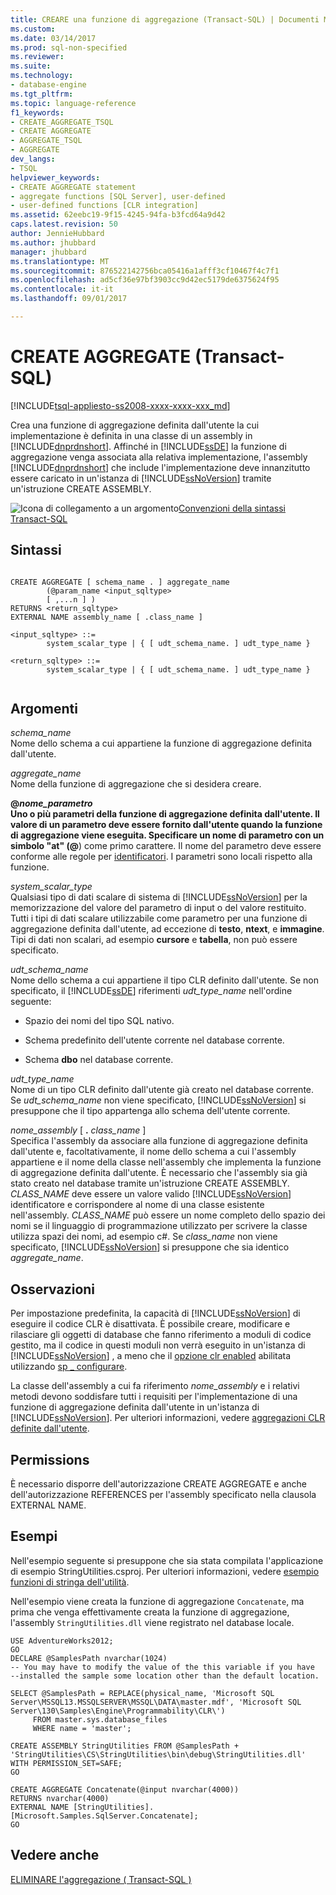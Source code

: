 ```yaml
---
title: CREARE una funzione di aggregazione (Transact-SQL) | Documenti Microsoft
ms.custom: 
ms.date: 03/14/2017
ms.prod: sql-non-specified
ms.reviewer: 
ms.suite: 
ms.technology:
- database-engine
ms.tgt_pltfrm: 
ms.topic: language-reference
f1_keywords:
- CREATE_AGGREGATE_TSQL
- CREATE AGGREGATE
- AGGREGATE_TSQL
- AGGREGATE
dev_langs:
- TSQL
helpviewer_keywords:
- CREATE AGGREGATE statement
- aggregate functions [SQL Server], user-defined
- user-defined functions [CLR integration]
ms.assetid: 62eebc19-9f15-4245-94fa-b3fcd64a9d42
caps.latest.revision: 50
author: JennieHubbard
ms.author: jhubbard
manager: jhubbard
ms.translationtype: MT
ms.sourcegitcommit: 876522142756bca05416a1afff3cf10467f4c7f1
ms.openlocfilehash: ad5cf36e97bf3903cc9d42ec5179de6375624f95
ms.contentlocale: it-it
ms.lasthandoff: 09/01/2017

---
```

# <a name="create-aggregate-transact-sql"></a>CREATE AGGREGATE (Transact-SQL)
[!INCLUDE[tsql-appliesto-ss2008-xxxx-xxxx-xxx_md](../../includes/tsql-appliesto-ss2008-xxxx-xxxx-xxx-md.md)]

  Crea una funzione di aggregazione definita dall'utente la cui implementazione è definita in una classe di un assembly in [!INCLUDE[dnprdnshort](../../includes/dnprdnshort-md.md)]. Affinché in [!INCLUDE[ssDE](../../includes/ssde-md.md)] la funzione di aggregazione venga associata alla relativa implementazione, l'assembly [!INCLUDE[dnprdnshort](../../includes/dnprdnshort-md.md)] che include l'implementazione deve innanzitutto essere caricato in un'istanza di [!INCLUDE[ssNoVersion](../../includes/ssnoversion-md.md)] tramite un'istruzione CREATE ASSEMBLY.  
  
 ![Icona di collegamento a un argomento](../../database-engine/configure-windows/media/topic-link.gif "Icona di collegamento a un argomento")[Convenzioni della sintassi Transact-SQL](../../t-sql/language-elements/transact-sql-syntax-conventions-transact-sql.md)  
  
## <a name="syntax"></a>Sintassi  
  
```  
  
CREATE AGGREGATE [ schema_name . ] aggregate_name  
        (@param_name <input_sqltype>   
        [ ,...n ] )  
RETURNS <return_sqltype>  
EXTERNAL NAME assembly_name [ .class_name ]  
  
<input_sqltype> ::=  
        system_scalar_type | { [ udt_schema_name. ] udt_type_name }  
  
<return_sqltype> ::=  
        system_scalar_type | { [ udt_schema_name. ] udt_type_name }  
  
```  
  
## <a name="arguments"></a>Argomenti  
 *schema_name*  
 Nome dello schema a cui appartiene la funzione di aggregazione definita dall'utente.  
  
 *aggregate_name*  
 Nome della funzione di aggregazione che si desidera creare.  
  
 **@***nome_parametro*  
 Uno o più parametri della funzione di aggregazione definita dall'utente. Il valore di un parametro deve essere fornito dall'utente quando la funzione di aggregazione viene eseguita. Specificare un nome di parametro con un simbolo "at" (**@**) come primo carattere. Il nome del parametro deve essere conforme alle regole per [identificatori](../../relational-databases/databases/database-identifiers.md). I parametri sono locali rispetto alla funzione.  
  
 *system_scalar_type*  
 Qualsiasi tipo di dati scalare di sistema di [!INCLUDE[ssNoVersion](../../includes/ssnoversion-md.md)] per la memorizzazione del valore del parametro di input o del valore restituito. Tutti i tipi di dati scalare utilizzabile come parametro per una funzione di aggregazione definita dall'utente, ad eccezione di **testo**, **ntext**, e **immagine**. Tipi di dati non scalari, ad esempio **cursore** e **tabella**, non può essere specificato.  
  
 *udt_schema_name*  
 Nome dello schema a cui appartiene il tipo CLR definito dall'utente. Se non specificato, il [!INCLUDE[ssDE](../../includes/ssde-md.md)] riferimenti *udt_type_name* nell'ordine seguente:  
  
-   Spazio dei nomi del tipo SQL nativo.  
  
-   Schema predefinito dell'utente corrente nel database corrente.  
  
-   Schema **dbo** nel database corrente.  
  
 *udt_type_name*  
 Nome di un tipo CLR definito dall'utente già creato nel database corrente. Se *udt_schema_name* non viene specificato, [!INCLUDE[ssNoVersion](../../includes/ssnoversion-md.md)] si presuppone che il tipo appartenga allo schema dell'utente corrente.  
  
 *nome_assembly* [ **.** *class_name* ]  
 Specifica l'assembly da associare alla funzione di aggregazione definita dall'utente e, facoltativamente, il nome dello schema a cui l'assembly appartiene e il nome della classe nell'assembly che implementa la funzione di aggregazione definita dall'utente. È necessario che l'assembly sia già stato creato nel database tramite un'istruzione CREATE ASSEMBLY. *CLASS_NAME* deve essere un valore valido [!INCLUDE[ssNoVersion](../../includes/ssnoversion-md.md)] identificatore e corrispondere al nome di una classe esistente nell'assembly. *CLASS_NAME* può essere un nome completo dello spazio dei nomi se il linguaggio di programmazione utilizzato per scrivere la classe utilizza spazi dei nomi, ad esempio c#. Se *class_name* non viene specificato, [!INCLUDE[ssNoVersion](../../includes/ssnoversion-md.md)] si presuppone che sia identico *aggregate_name*.  
  
## <a name="remarks"></a>Osservazioni  
 Per impostazione predefinita, la capacità di [!INCLUDE[ssNoVersion](../../includes/ssnoversion-md.md)] di eseguire il codice CLR è disattivata. È possibile creare, modificare e rilasciare gli oggetti di database che fanno riferimento a moduli di codice gestito, ma il codice in questi moduli non verrà eseguito in un'istanza di [!INCLUDE[ssNoVersion](../../includes/ssnoversion-md.md)] , a meno che il [opzione clr enabled](../../database-engine/configure-windows/clr-enabled-server-configuration-option.md) abilitata utilizzando [sp _ configurare](../../relational-databases/system-stored-procedures/sp-configure-transact-sql.md).  
  
 La classe dell'assembly a cui fa riferimento *nome_assembly* e i relativi metodi devono soddisfare tutti i requisiti per l'implementazione di una funzione di aggregazione definita dall'utente in un'istanza di [!INCLUDE[ssNoVersion](../../includes/ssnoversion-md.md)]. Per ulteriori informazioni, vedere [aggregazioni CLR definite dall'utente](../../relational-databases/clr-integration-database-objects-user-defined-functions/clr-user-defined-aggregates.md).  
  
## <a name="permissions"></a>Permissions  
 È necessario disporre dell'autorizzazione CREATE AGGREGATE e anche dell'autorizzazione REFERENCES per l'assembly specificato nella clausola EXTERNAL NAME.  
  
## <a name="examples"></a>Esempi  
 Nell'esempio seguente si presuppone che sia stata compilata l'applicazione di esempio StringUtilities.csproj. Per ulteriori informazioni, vedere [esempio funzioni di stringa dell'utilità](http://msdn.microsoft.com/library/9623013f-15f1-4614-8dac-1155e57c880c).  
  
 Nell'esempio viene creata la funzione di aggregazione `Concatenate`, ma prima che venga effettivamente creata la funzione di aggregazione, l'assembly `StringUtilities.dll` viene registrato nel database locale.  
  
```  
USE AdventureWorks2012;  
GO  
DECLARE @SamplesPath nvarchar(1024)  
-- You may have to modify the value of the this variable if you have  
--installed the sample some location other than the default location.  
  
SELECT @SamplesPath = REPLACE(physical_name, 'Microsoft SQL Server\MSSQL13.MSSQLSERVER\MSSQL\DATA\master.mdf', 'Microsoft SQL Server\130\Samples\Engine\Programmability\CLR\')   
     FROM master.sys.database_files   
     WHERE name = 'master';  
  
CREATE ASSEMBLY StringUtilities FROM @SamplesPath + 'StringUtilities\CS\StringUtilities\bin\debug\StringUtilities.dll'  
WITH PERMISSION_SET=SAFE;  
GO  
  
CREATE AGGREGATE Concatenate(@input nvarchar(4000))  
RETURNS nvarchar(4000)  
EXTERNAL NAME [StringUtilities].[Microsoft.Samples.SqlServer.Concatenate];  
GO  
```  
  
## <a name="see-also"></a>Vedere anche  
 [ELIMINARE l'aggregazione &#40; Transact-SQL &#41;](../../t-sql/statements/drop-aggregate-transact-sql.md)  
  
  
